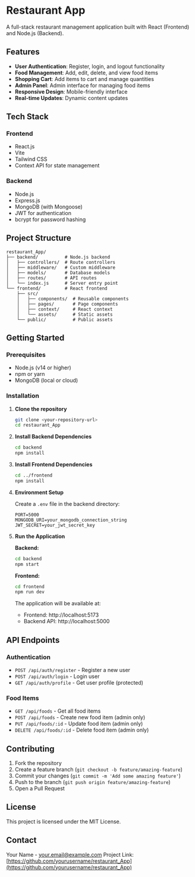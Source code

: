 # Restaurant App

A full-stack restaurant management application built with React (Frontend) and Node.js (Backend).

## Features

- **User Authentication**: Register, login, and logout functionality
- **Food Management**: Add, edit, delete, and view food items
- **Shopping Cart**: Add items to cart and manage quantities
- **Admin Panel**: Admin interface for managing food items
- **Responsive Design**: Mobile-friendly interface
- **Real-time Updates**: Dynamic content updates

## Tech Stack

### Frontend
- React.js
- Vite
- Tailwind CSS
- Context API for state management

### Backend
- Node.js
- Express.js
- MongoDB (with Mongoose)
- JWT for authentication
- bcrypt for password hashing

## Project Structure

```
restaurant_App/
├── backend/          # Node.js backend
│   ├── controllers/  # Route controllers
│   ├── middleware/   # Custom middleware
│   ├── models/       # Database models
│   ├── routes/       # API routes
│   └── index.js      # Server entry point
└── frontend/         # React frontend
    ├── src/
    │   ├── components/  # Reusable components
    │   ├── pages/       # Page components
    │   ├── context/     # React context
    │   └── assets/      # Static assets
    └── public/          # Public assets
```

## Getting Started

### Prerequisites

- Node.js (v14 or higher)
- npm or yarn
- MongoDB (local or cloud)

### Installation

1. **Clone the repository**
   ```bash
   git clone <your-repository-url>
   cd restaurant_App
   ```

2. **Install Backend Dependencies**
   ```bash
   cd backend
   npm install
   ```

3. **Install Frontend Dependencies**
   ```bash
   cd ../frontend
   npm install
   ```

4. **Environment Setup**

   Create a `.env` file in the backend directory:
   ```env
   PORT=5000
   MONGODB_URI=your_mongodb_connection_string
   JWT_SECRET=your_jwt_secret_key
   ```

5. **Run the Application**

   **Backend:**
   ```bash
   cd backend
   npm start
   ```

   **Frontend:**
   ```bash
   cd frontend
   npm run dev
   ```

   The application will be available at:
   - Frontend: http://localhost:5173
   - Backend API: http://localhost:5000

## API Endpoints

### Authentication
- `POST /api/auth/register` - Register a new user
- `POST /api/auth/login` - Login user
- `GET /api/auth/profile` - Get user profile (protected)

### Food Items
- `GET /api/foods` - Get all food items
- `POST /api/foods` - Create new food item (admin only)
- `PUT /api/foods/:id` - Update food item (admin only)
- `DELETE /api/foods/:id` - Delete food item (admin only)

## Contributing

1. Fork the repository
2. Create a feature branch (`git checkout -b feature/amazing-feature`)
3. Commit your changes (`git commit -m 'Add some amazing feature'`)
4. Push to the branch (`git push origin feature/amazing-feature`)
5. Open a Pull Request

## License

This project is licensed under the MIT License.

## Contact

Your Name - your.email@example.com
Project Link: [https://github.com/yourusername/restaurant_App](https://github.com/yourusername/restaurant_App)
